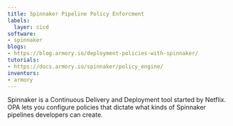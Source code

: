 ```yaml
---
title: Spinnaker Pipeline Policy Enforcment
labels:
  layer: cicd
software:
- spinnaker
blogs:
- https://blog.armory.io/deployment-policies-with-spinnaker/
tutorials:
- https://docs.armory.io/spinnaker/policy_engine/
inventors:
- armory
---
```

Spinnaker is a  Continuous Delivery and Deployment tool started by Netflix.  OPA lets you configure policies that dictate what kinds of Spinnaker pipelines developers can create.

